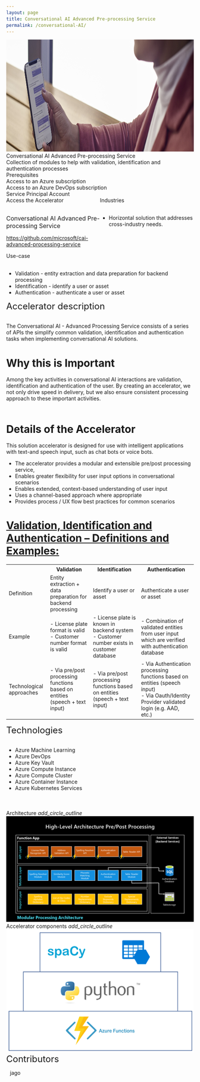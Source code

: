 ```yaml
---
layout: page
title: Conversational AI Advanced Pre-processing Service
permalink: /conversational-AI/
---
```


<div>
    <div class="title-photo">
          <img src="/images/conversational-AI/M365CO19_SMB_iPhone_245.jpg" alt="logo" height="300" style="width:100%;">
    </div>
    <div class="title">Conversational AI Advanced Pre-processing Service</div>
    <div class="paragraph">Collection of modules to help with validation, identification and authentication processes</div>
    <div class="category">Prerequisites</div>
    <div class="prerequisites">
        <div class="prerequisites-card">Access to an Azure subscription</div>
        <div class="prerequisites-card">Access to an Azure DevOps subscription</div>
        <div class="prerequisites-card">Service Principal Account</div>
    </div>
    <div style="width:100%; display: flex;">
        <div style="width:50%;">
            <div class="category">Access the Accelerator</div>            
            <div class="toolkit-checkbox" style="width:100%; margin-top: 30px;">
                <label class="label" style="font-size:16px;">Conversational AI Advanced Pre-processing Service</label>
                <p>
                    <a href="https://github.com/microsoft/cai-advanced-processing-service" target="_blank">https://github.com/microsoft/cai-advanced-processing-service</a>
                </p>   
            </div>
        </div>
        <div style="width:50%;">
            <div class="category">Industries</div>
            <ul  style="margin-top: 30px;">
                <li>Horizontal solution that addresses cross-industry needs.</li>
            </ul>  
        </div>
    </div>
    <div class="category">Use-case</div>
    <ul style="margin-top: 30px;">
        <li>Validation - entity extraction and data preparation for backend processing</li>
        <li>Identification - identify a user or asset</li>
        <li>Authentication - authenticate a user or asset</li>
    </ul>
    <div class="category" style="font-size:24px;">Accelerator description</div>
    <p style="margin-top: 30px;">
        The Conversational AI - Advanced Processing Service consists of a series of APIs the simplify common validation, identification and authentication tasks when implementing conversational AI solutions. 
        <h1>Why this is Important</h1>
        Among the key activities in conversational AI interactions are validation, identification and authentication of the user.  By creating an accelerator, we not only drive speed in delivery, but we also ensure consistent processing approach to these important activities.
        <br/><br/>
        <h1>Details of the Accelerator</h1>        
        This solution accelerator is designed for use with intelligent applications with text-and speech input, such as chat bots or voice bots.
        <ul>
            <li>The accelerator provides a modular and extensible pre/post processing service, </li>
            <li>Enables greater flexibility for user input options in conversational scenarios </li>
            <li>Enables extended, context-based understanding of user input </li>
            <li>Uses a channel-based approach where appropriate </li>
            <li>Provides process / UX flow best practices for common scenarios </li>
        </ul>
        <h1><u>Validation, Identification and Authentication – Definitions and Examples:</u></h1>
        <table>
            <tr>
                <th></th>
                <th>Validation</th>
                <th>Identification</th>
                <th>Authentication</th>
            </tr>
            <tr>
                <td>Definition</td>
                <td>Entity extraction + data preparation for backend processing</td>
                <td>Identify a user or asset</td>
                <td>Authenticate a user or asset</td>
            </tr>
            <tr>
                <td>Example</td>
                <td>
                    - License plate format is valid 
                    <br/>
                    - Customer number format is valid
                </td>
                <td>
                    - License plate is known in backend system
                    <br/>
                    - Customer number exists in customer database
                </td>
                <td>- Combination of validated entities from user input which are verified with authentication database</td>
            </tr>
            <tr>
                <td>Technological approaches</td>
                <td>- Via pre/post processing functions based on entities (speech + text input)</td>
                <td>- Via pre/post processing functions based on entities (speech + text input)</td>
                <td>
                    - Via Authentication processing functions based on entities (speech input)
                    <br/>
                    - Via Oauth/Identity Provider validated login (e.g. AAD, etc.)
                </td>
            </tr>
        </table>
    </p>
    <div class="category" style="font-size:24px;">Technologies</div>
    <ul style="margin-top: 30px;">
        <li>Azure Machine Learning</li>
        <li>Azure DevOps</li>
        <li>Azure Key Vault</li>
        <li>Azure Compute Instance</li>
        <li>Azure Compute Cluster</li>
        <li>Azure Container Instance</li>
        <li>Azure Kubernetes Services</li>
    </ul>
    <div style="margin-top:50px;"> 
        <div class="accelerator-acordeon">
            Architecture
            <i class="material-icons" style="margin-bottom:0px; cursor: pointer;">add_circle_outline</i>
        </div>
        <img src="/images/conversational-AI/High-level-Architecture.png" alt="High-level Architecture">
        <div class="accelerator-acordeon">
            Accelerator components
            <i class="material-icons" style="margin-bottom:0px; cursor: pointer;">add_circle_outline</i>
        </div>
        <img src="/images/conversational-AI/Technical-components-of-the-accelerator.png" alt="Technical components of the accelerator">
    </div>
    <div class="category" style="font-size:24px;">Contributors</div>
    <div class="accelerator-contributors">
        <div class="accelerator-contributor">
            <div class="accelerator-contributor-image"> 
            </div>
            <div style="margin-left:10px;">
                <p class="accelerator-contributor-text">jago</p>
            </div>
        </div>
    </div>
</div>
